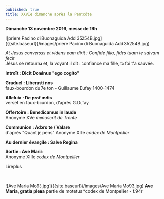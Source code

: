 ```yaml
---
published: true
title: XXVIe dimanche après la Pentcôte
---
```

**Dimanche 13 novembre 2016, messe de 19h**  

![priere Pacino di Buonaguida Add 35254B.jpg]({{site.baseurl}}/images/priere Pacino di Buonaguida Add 35254B.jpg)


*At Jesus conversus et videns eam dixit : Confide filia, fides tuam te salvam fecit*  
Jésus se retourna et, la voyant il dit : confiance ma fille, ta foi t'a sauvée.


**Introït : Dicit Dominus "ego cogito"**

**Graduel : Liberasti nos**  
faux-bourdon du 7e ton - Guillaume Dufay 1400-1474

**Alleluia : De profundis**  
verset en faux-bourdon, d’après G.Dufay

**Offertoire : Benedicamus in laude**  
Anonyme XVe *manuscrit de Trente*

**Communion : Adoro te / Valare**  
d'après "Quant je pens" Anonyme XIIIe *codex de Montpellier*

**Au dernier évangile : Salve Regina**  

**Sortie : Ave Maria**  
Anonyme XIIIe *codex de Montpellier*

Lireplus

&nbsp;

![Ave Maria Mo93.jpg]({{site.baseurl}}/images/Ave Maria Mo93.jpg)
**Ave Maria, gratia plena**  partie de motetus *codex de Montpellier - f.94r
